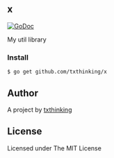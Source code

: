 ## x
[![GoDoc](https://godoc.org/github.com/txthinking/x?status.svg)](https://godoc.org/github.com/txthinking/x)

My util library

### Install

```
$ go get github.com/txthinking/x
```

## Author

A project by [txthinking](https://www.txthinking.com)

## License

Licensed under The MIT License
